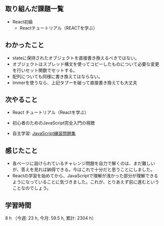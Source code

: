 ## 取り組んだ課題一覧
- React初級
    - Reactチュートリアル（REACTを学ぶ）

## わかったこと
- stateに保持されたオブジェクトを直接書き換えるべきではない。
- オブジェクトはスプレッド構文を使ってコピーしたものについて必要な変更を行いセット関数でセットする。
- 配列についても同様に書き換えてはならない。
- Immerを使うなら、上記タブーを破って直接書き換えても大丈夫
    
## 次やること
- React チュートリアル（Reactを学ぶ）
    
- 初心者のためのJavaScript完全入門の視聴

- 自主学習: [JavaScript練習問題集](https://gist.github.com/kenmori/1961ce0140dc3307a0e641c8dde6701d)
    
## 感じたこと
- 各ページに設けられているチャレンジ問題を自力で解くのは、まだ難しいが、答えを見れば納得できる。今はこれで十分だと思うことにしました。
- Reactの学習を始めてから、JavaScriptで理解が浅かった部分が理解できるようになっていることに気づきました。これが、とりあえず前に進むということなのでしょう。            
                    
## 学習時間
8 h （今週: 23 h, 今月: 59.5 h, 累計: 2304 h）